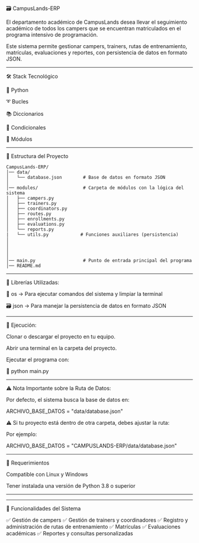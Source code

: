 🗃️ CampusLands-ERP

El departamento académico de CampusLands desea llevar el seguimiento académico de todos los campers que se encuentran matriculados en el programa intensivo de programación.

Este sistema permite gestionar campers, trainers, rutas de entrenamiento, matrículas, evaluaciones y reportes, con persistencia de datos en formato JSON.

---------------------------------------------------------------------------------------------------------------------------
🛠️ Stack Tecnológico

🐍 Python

➰ Bucles

📚 Diccionarios

🤼 Condicionales

📂 Módulos

---------------------------------------------------------------------------------------------------------------------------

📂 Estructura del Proyecto

```
CampusLands-ERP/
│── data/
│   └── database.json        # Base de datos en formato JSON
│
│── modules/                 # Carpeta de módulos con la lógica del sistema
│   ├── campers.py
│   ├── trainers.py
│   ├── coordinators.py
│   ├── routes.py
│   ├── enrollments.py
│   ├── evaluations.py
│   └── reports.py
|   └── utils.py            # Funciones auxiliares (persistencia)
│
│                  
│   
│
│── main.py                  # Punto de entrada principal del programa
│── README.md
```

---------------------------------------------------------------------------------------------------------------------------

📖 Librerías Utilizadas:

🐻 os → Para ejecutar comandos del sistema y limpiar la terminal

🗃️ json → Para manejar la persistencia de datos en formato JSON

---------------------------------------------------------------------------------------------------------------------------
🚀 Ejecución:

Clonar o descargar el proyecto en tu equipo.

Abrir una terminal en la carpeta del proyecto.

Ejecutar el programa con:

🐍 python main.py

---------------------------------------------------------------------------------------------------------------------------

⚠️ Nota Importante sobre la Ruta de Datos:

Por defecto, el sistema busca la base de datos en:

ARCHIVO_BASE_DATOS = "data/database.json"

⚠️  Si tu proyecto está dentro de otra carpeta, debes ajustar la ruta:
    
Por ejemplo:

ARCHIVO_BASE_DATOS = "CAMPUSLANDS-ERP/data/database.json"

---------------------------------------------------------------------------------------------------------------------------

📌 Requerimientos

Compatible con Linux y Windows

Tener instalada una versión de Python 3.8 o superior

---------------------------------------------------------------------------------------------------------------------------
---------------------------------------------------------------------------------------------------------------------------
🎯 Funcionalidades del Sistema

✅ Gestión de campers
✅ Gestión de trainers y coordinadores
✅ Registro y administración de rutas de entrenamiento
✅ Matrículas
✅ Evaluaciones académicas
✅ Reportes y consultas personalizadas
